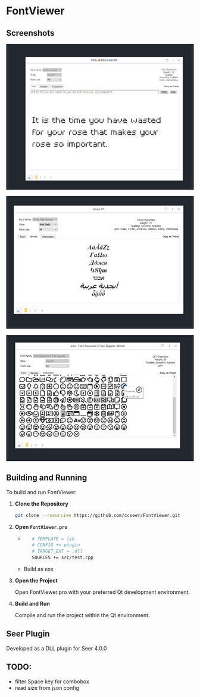 # FontViewer

## Screenshots
![](res/2022-09-29-21-27-28.png)

![](res/2022-09-30-17-34-24.png)

![](res/2022-09-30-17-34-35.png)


## Building and Running

To build and run FontViewer:

1. **Clone the Repository**

   ```bash
   git clone --recursive https://github.com/ccseer/FontViewer.git
   ```
2. **Open `FontViewer.pro`**
   - ```bash
        # TEMPLATE = lib
        # CONFIG += plugin
        # TARGET_EXT = .dll
        SOURCES += src/test.cpp
        ```
   - Build as exe
3. **Open the Project**

    Open FontViewer.pro with your preferred Qt development environment.

4. **Build and Run**

    Compile and run the project within the Qt environment.





## Seer Plugin

Developed as a DLL plugin for Seer 4.0.0


## TODO:
- filter Space key for combobox
- read size from json config